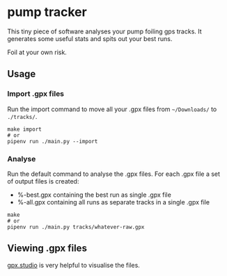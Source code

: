 # pump tracker

This tiny piece of software analyses your pump foiling gps tracks.
It generates some useful stats and spits out your best runs.

Foil at your own risk.

## Usage

### Import .gpx files

Run the import command to move all your .gpx files from `~/Downloads/` to `./tracks/`. 

```shell
make import
# or
pipenv run ./main.py --import
```

### Analyse

Run the default command to analyse the .gpx files.
For each .gpx file a set of output files is created:

* %-best.gpx containing the best run as single .gpx file
* %-all.gpx containing all runs as separate tracks in a single .gpx file

```shell
make
# or
pipenv run ./main.py tracks/whatever-raw.gpx 
```


## Viewing .gpx files

[gpx.studio](https://gpx.studio/) is very helpful to visualise the files.
